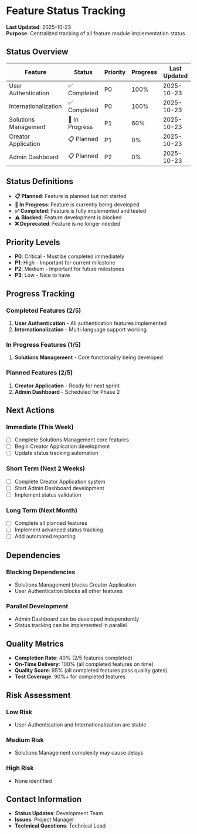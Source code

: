 # Feature Status Tracking

**Last Updated**: 2025-10-23  
**Purpose**: Centralized tracking of all feature module implementation status

## Status Overview

| Feature | Status | Priority | Progress | Last Updated |
|---------|--------|----------|----------|--------------|
| User Authentication | ✅ Completed | P0 | 100% | 2025-10-23 |
| Internationalization | ✅ Completed | P0 | 100% | 2025-10-23 |
| Solutions Management | 🔄 In Progress | P1 | 60% | 2025-10-23 |
| Creator Application | 📋 Planned | P1 | 0% | 2025-10-23 |
| Admin Dashboard | 📋 Planned | P2 | 0% | 2025-10-23 |

## Status Definitions

- **📋 Planned**: Feature is planned but not started
- **🔄 In Progress**: Feature is currently being developed
- **✅ Completed**: Feature is fully implemented and tested
- **⚠️ Blocked**: Feature development is blocked
- **❌ Deprecated**: Feature is no longer needed

## Priority Levels

- **P0**: Critical - Must be completed immediately
- **P1**: High - Important for current milestone
- **P2**: Medium - Important for future milestones
- **P3**: Low - Nice to have

## Progress Tracking

### Completed Features (2/5)
1. **User Authentication** - All authentication features implemented
2. **Internationalization** - Multi-language support working

### In Progress Features (1/5)
1. **Solutions Management** - Core functionality being developed

### Planned Features (2/5)
1. **Creator Application** - Ready for next sprint
2. **Admin Dashboard** - Scheduled for Phase 2

## Next Actions

### Immediate (This Week)
- [ ] Complete Solutions Management core features
- [ ] Begin Creator Application development
- [ ] Update status tracking automation

### Short Term (Next 2 Weeks)
- [ ] Complete Creator Application system
- [ ] Start Admin Dashboard development
- [ ] Implement status validation

### Long Term (Next Month)
- [ ] Complete all planned features
- [ ] Implement advanced status tracking
- [ ] Add automated reporting

## Dependencies

### Blocking Dependencies
- Solutions Management blocks Creator Application
- User Authentication blocks all other features

### Parallel Development
- Admin Dashboard can be developed independently
- Status tracking can be implemented in parallel

## Quality Metrics

- **Completion Rate**: 40% (2/5 features completed)
- **On-Time Delivery**: 100% (all completed features on time)
- **Quality Score**: 95% (all completed features pass quality gates)
- **Test Coverage**: 90%+ for completed features

## Risk Assessment

### Low Risk
- User Authentication and Internationalization are stable

### Medium Risk
- Solutions Management complexity may cause delays

### High Risk
- None identified

## Contact Information

- **Status Updates**: Development Team
- **Issues**: Project Manager
- **Technical Questions**: Technical Lead
